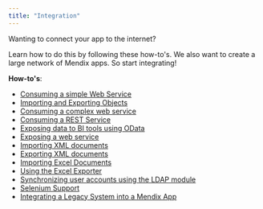 ```yaml
---
title: "Integration"
---
```

Wanting to connect your app to the internet?

Learn how to do this by following these how-to's. We also want to create a large network of Mendix apps. So start integrating!

**How-to's**:

*   [Consuming a simple Web Service](Consume+a+simple+Web+Service)
*   [Importing and Exporting Objects](Importing+and+Exporting+Objects)
*   [Consuming a complex web service](Consume+a+Complex+Web+Service)
*   [Consuming a REST Service](Consume+a+REST+Service)
*   [Exposing data to BI tools using OData](Exposing+data+to+BI+tools+using+OData)
*   [Exposing a web service](Expose+a+web+service)
*   [Importing XML documents](Importing+XML+documents)
*   [Exporting XML documents](Export+XML+Documents)
*   [Importing Excel Documents](Importing+Excel+Documents)
*   [Using the Excel Exporter](Using+the+Excel+Exporter)
*   [Synchronizing user accounts using the LDAP module](Synchronizing+user+accounts+using+the+LDAP+module)
*   [Selenium Support](Selenium+Support)
*   [Integrating a Legacy System into a Mendix App](Integrating+a+Legacy+System+into+a+Mendix+App)
